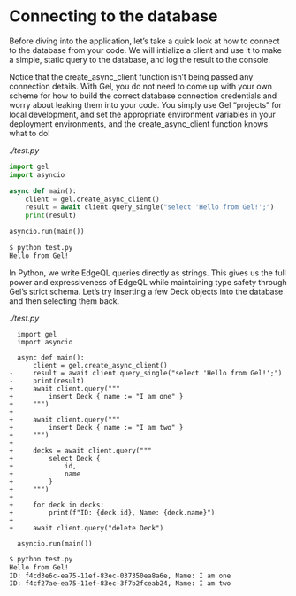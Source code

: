 # Connecting to the database

Before diving into the application, let’s take a quick look at how to connect to the database from your code. We will intialize a client and use it to make a simple, static query to the database, and log the result to the console.

Notice that the create_async_client function isn’t being passed any connection details. With Gel, you do not need to come up with your own scheme for how to build the correct database connection credentials and worry about leaking them into your code. You simply use Gel “projects” for local development, and set the appropriate environment variables in your deployment environments, and the create_async_client function knows what to do!

*./test.py*

```python
import gel
import asyncio

async def main():
    client = gel.create_async_client()
    result = await client.query_single("select 'Hello from Gel!';")
    print(result)

asyncio.run(main())
```

```sh
$ python test.py
Hello from Gel!
```

In Python, we write EdgeQL queries directly as strings. This gives us the full power and expressiveness of EdgeQL while maintaining type safety through Gel’s strict schema. Let’s try inserting a few Deck objects into the database and then selecting them back.

*./test.py*

```python-diff
  import gel
  import asyncio

  async def main():
      client = gel.create_async_client()
-     result = await client.query_single("select 'Hello from Gel!';")
-     print(result)
+     await client.query("""
+         insert Deck { name := "I am one" }
+     """)
+
+     await client.query("""
+         insert Deck { name := "I am two" }
+     """)
+
+     decks = await client.query("""
+         select Deck {
+             id,
+             name
+         }
+     """)
+
+     for deck in decks:
+         print(f"ID: {deck.id}, Name: {deck.name}")
+
+     await client.query("delete Deck")

  asyncio.run(main())
```

```sh
$ python test.py
Hello from Gel!
ID: f4cd3e6c-ea75-11ef-83ec-037350ea8a6e, Name: I am one
ID: f4cf27ae-ea75-11ef-83ec-3f7b2fceab24, Name: I am two
```

